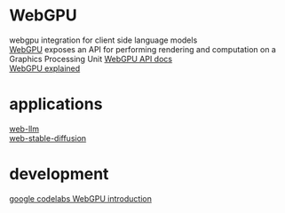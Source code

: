 # WebGPU
webgpu integration for client side language models<br />
<a href="https://gpuweb.github.io/gpuweb/">WebGPU</a> exposes an API for performing rendering and computation on a Graphics Processing Unit</a>
<a href="https://developer.mozilla.org/en-US/docs/Web/API/WebGPU_API">WebGPU API docs</a><br />
<a href="https://gpuweb.github.io/gpuweb/explainer/">WebGPU explained</a><br />
# applications
<a href="https://github.com/mlc-ai/web-llm/tree/main">web-llm</a><br />
<a href="https://github.com/mlc-ai/web-stable-diffusion">web-stable-diffusion</a><br />
# development
<a href="https://codelabs.developers.google.com/your-first-webgpu-app#0">google codelabs WebGPU introduction</a><br />
